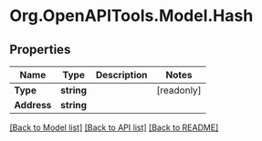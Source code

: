 # Org.OpenAPITools.Model.Hash

## Properties

| Name        | Type       | Description | Notes      |
| ----------- | ---------- | ----------- | ---------- |
| **Type**    | **string** |             | [readonly] |
| **Address** | **string** |             |

[[Back to Model list]](../README.md#documentation-for-models)
[[Back to API list]](../README.md#documentation-for-api-endpoints)
[[Back to README]](../README.md)
